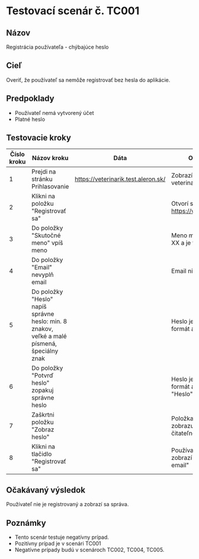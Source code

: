 # Testovací scenár č. TC001

## Názov
Registrácia používateľa - chýbajúce heslo

## Cieľ
Overiť, že používateľ sa nemôže registrovať bez hesla do aplikácie.

## Predpoklady
- Používateľ nemá vytvorený účet
- Platné heslo

## Testovacie kroky

| Číslo kroku | Názov kroku                          | Dáta              | Očakávaný výsledok                                              |
|-------------|---------------------------------------|-------------------|-----------------------------------------------------------------|
| 1           | Prejdi na stránku Prihlasovanie       | https://veterinarik.test.aleron.sk/ | Zobrazí sa stránka veterinarik.test.aleron.sk
| 2           | Klikni na položku "Registrovať sa"   |      | Otvorí sa stránka https://veterinarik.test.aleron.sk/#                                       |
| 3           | Do položky "Skutočné meno" vpíš meno  |       | Meno má správny počet znakov XX a je to len reťazec                   |
| 4           | Do položky "Email" nevyplň email  |    | Email nie je vyplnený |
| 5          | Do položky "Heslo" napíš správne heslo: min. 8 znakov, veľké a malé písmená, špeciálny znak           |    | Heslo je správne, má správny formát a zobrazuje sa hashované |
| 6          | Do položky "Potvrď heslo" zopakuj správne heslo           |  | Heslo je správne, má správny formát a zhoduje sa s položkou "Heslo" a je hashované |
| 7          | Zaškrtni položku "Zobraz heslo"           |   | Položka "Heslo" a "Povrd heslo" zobrazuje heslo vo formáte čitateľnom pre ľudí |
| 8          | Klikni na tlačidlo "Registrovať sa" |    | Používateľ je nie zaregistrovaný, zobrazí sa správa "Nespravny email" |

## Očakávaný výsledok
Používateľ nie je registrovaný a zobrazí sa správa.

## Poznámky
- Tento scenár testuje negatívny prípad.
- Pozitívny prípad je v scenári TC001
- Negatívne prípady budú v scenároch TC002, TC004, TC005.

